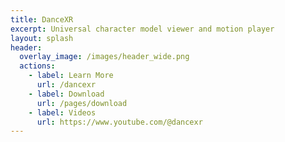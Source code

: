 ```yaml
---
title: DanceXR
excerpt: Universal character model viewer and motion player
layout: splash
header:
  overlay_image: /images/header_wide.png
  actions: 
    - label: Learn More
      url: /dancexr
    - label: Download
      url: /pages/download
    - label: Videos
      url: https://www.youtube.com/@dancexr
---
```

